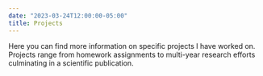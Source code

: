 ```yaml
---
date: "2023-03-24T12:00:00-05:00"
title: Projects
---
```

Here you can find more information on specific projects I have worked on. Projects range from homework assignments to multi-year research efforts culminating in a scientific publication. 